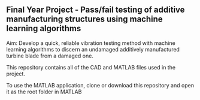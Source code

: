 ## Final Year Project - Pass/fail testing of additive manufacturing structures using machine learning algorithms

Aim: Develop a quick, reliable vibration testing method with machine learning algorithms to discern an undamaged additively manufactured turbine blade from a damaged one.

This repository contains all of the CAD and MATLAB files used in the project.

To use the MATLAB application, clone or download this repository and open it as the root folder in MATLAB
